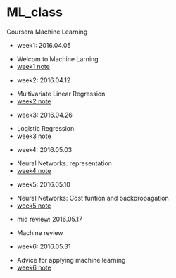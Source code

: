 # ML_class
Coursera Machine Learning 

* week1: 2016.04.05
 - Welcom to Machine Larning
 - [week1 note](https://github.com/hephaex/ML_class/blob/master/week1.md)
 
* week2: 2016.04.12
 - Multivariate Linear Regression
 - [week2 note](https://github.com/hephaex/ML_class/blob/master/week2.md)
 
* week3: 2016.04.26
 - Logistic Regression
 - [week3 note](https://github.com/hephaex/ML_class/blob/master/week3.md)

* week4: 2016.05.03
 - Neural Networks: representation
 - [week4 note](https://github.com/hephaex/ML_class/blob/master/week4.md)
 
* week5: 2016.05.10
 - Neural Networks: Cost funtion and backpropagation 
 - [week5 note](https://github.com/hephaex/ML_class/blob/master/week5.md)
 
* mid review:  2016.05.17
 - Machine review
 
* week6: 2016.05.31
 - Advice for applying machine learning
 - [week6 note](https://github.com/hephaex/ML_class/blob/master/week6.md)
